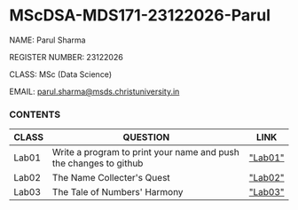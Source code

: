 # MScDSA-MDS171-23122026-Parul

NAME: Parul Sharma

REGISTER NUMBER: 23122026

CLASS: MSc (Data Science)

EMAIL: parul.sharma@msds.christuniversity.in

### **CONTENTS**

|CLASS|QUESTION|LINK|
|-------------|---------------------------------------------|------------------|
|Lab01|Write a program to print your name and push the changes to github|["Lab01"](Lab01.ipynb)
|Lab02|The Name Collecter's Quest|["Lab02"](Lab02.ipynb)
|Lab03|The Tale of Numbers' Harmony|["Lab03"](Lab03.ipynb)